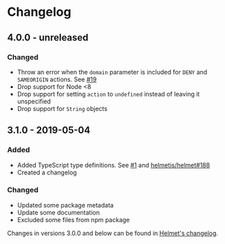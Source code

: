 # Changelog

## 4.0.0 - unreleased
### Changed
- Throw an error when the `domain` parameter is included for `DENY` and `SAMEORIGIN` actions. See [#19](https://github.com/helmetjs/frameguard/pull/19)
- Drop support for Node <8
- Drop support for setting `action` to `undefined` instead of leaving it unspecified
- Drop support for `String` objects

## 3.1.0 - 2019-05-04
### Added
- Added TypeScript type definitions. See [#1](https://github.com/helmetjs/frameguard/pull/16) and [helmetjs/helmet#188](https://github.com/helmetjs/helmet/issues/188)
- Created a changelog

### Changed
- Updated some package metadata
- Update some documentation
- Excluded some files from npm package

Changes in versions 3.0.0 and below can be found in [Helmet's changelog](https://github.com/helmetjs/helmet/blob/master/CHANGELOG.md).
